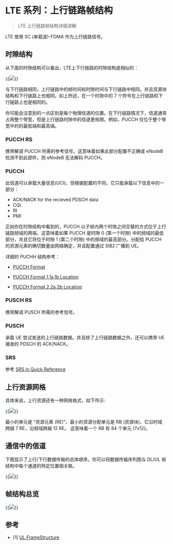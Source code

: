 # LTE 系列：上行链路帧结构


> LTE 上行链路帧结构详细讲解

<!--more-->

LTE 使用 SC (单载波)-FDMA 作为上行链路信号。

## 时隙结构

从下面的时隙结构可以看出，LTE上下行链路的时隙结构是相似的：

{{<image src="https://cdn.jsdelivr.net/gh/techkoala/techkoala.github.io@master/images/WirelessCommunication/LTE/LTE-UL-FS/FDD_UL_FrameStructure_Symbols.png" caption="上行时隙结构">}}

与下行链路相同，上行链路中的帧时间和时隙时间与下行链路中相同。并且资源块结构和下行链路上也相同。如上所述，在一个时隙中的 7 个符号在上行链路和下行链路上也是相同的。

你可能会注意到的一点区别是每个物理信道的位置。在下行链路情况下，信道通常占用整个带宽，但是上行链路时隙中的信道更局限。例如，PUCCH 仅位于整个带宽中的的最低端和最高端。

### PUCCH RS

携带解调 PUCCH 所需的参考信号。这意味着如果此部分配置不正确或 eNodeB 检测不到此部件，则 eNodeB 无法解码 PUCCH。

### PUCCH

此信道可以承载大量信息(UCI)，但根据配置的不同，它只能承载以下信息中的一部分：

- ACK/NACK for the recieved PDSCH data
- CQI
- RI
- PMI

正如你在时隙结构中看到的，PUCCH 以子帧内两个时隙之间交替的方式位于上行链路频域的两端，这意味着如果 PUCCH 是时隙 0 (第一个时隙) 中的频域的最低部分，并且它将位于时隙 1 (第二个时隙) 中的频域的最高部分。分配给 PUCCH 的资源元素的确切数量由网络确定，并且配置通过 SIB2 广播到 UE。

详细的 PUCHH 结构参考：

- [PUCCH Format](http://www.sharetechnote.com/html/Handbook_LTE_PUCCH_Format.html)

- [PUCCH Format 1,1a,1b Location](http://www.sharetechnote.com/html/Handbook_LTE_PUCCH_Format1_Location.html)

- [PUCCH Format 2,2a,2b Location](http://www.sharetechnote.com/html/Handbook_LTE_PUCCH_Format2_Location.html)

### PUSCH RS

携带解调 PUSCH 所需的参考信号。

### PUSCH

承载 UE 尝试发送的上行链路数据。并且除了上行链路数据之外，还可以携带 UE 接收的 PDSCH 的 ACK/NACK。

### SRS

参考 [SRS in Quick Reference](http://www.sharetechnote.com/html/Handbook_LTE_SRS.html)

## 上行资源网格

具体来说，上行资源还有一种网格格式，如下所示:

{{<image src="https://cdn.jsdelivr.net/gh/techkoala/techkoala.github.io@master/images/WirelessCommunication/LTE/LTE-UL-FS/36_211_Fig5_2_1-1_UL_ResourceGrid.png" caption="上行资源网格">}}

最小的单元是 “资源元素 (RE)”，最小的资源分配单元是 RB (资源块)，它沿时域跨越 7 RE，沿频域跨越 12 RE。 这意味着一个 RB 有 84 个单元 (7x12)。

## 通信中的信道

下图显示了上行/下行数据传输的总体顺序。你可以将数据传输序列图与 DL/UL 帧结构中每个通道的特定位置相关联。

{{<image src="https://cdn.jsdelivr.net/gh/techkoala/techkoala.github.io@master/images/WirelessCommunication/LTE/LTE-UL-FS/ChannelFlow_Small.png" caption="LTE 上下行传输顺序图">}}

## 帧结构总览

{{<image src="https://cdn.jsdelivr.net/gh/techkoala/techkoala.github.io@master/images/WirelessCommunication/LTE/LTE-UL-FS/UL_SlotStructure_Constellation.png" caption="上行帧结构概览">}}

## 参考

- [1] [UL FrameStructure](http://www.sharetechnote.com/html/FrameStructure_UL.html)
